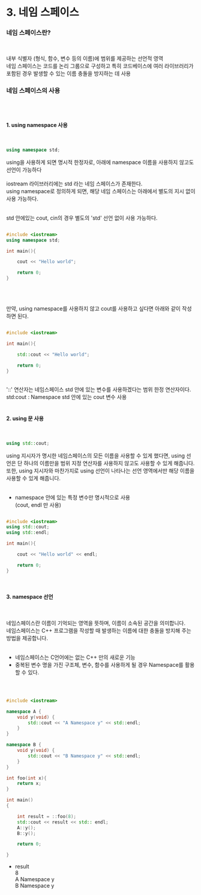 # 3. 네임 스페이스


### 네임 스페이스란?
<br/>

내부 식별자 (형식, 함수, 변수 등의 이름)에 범위를 제공하는 선언적 영역<br/>
네임 스페이스는 코드를 논리 그룹으로 구성하고 특히 코드베이스에 여러 라이브러리가 포함된 경우 발생할 수 있는 이름 충돌을 방지하는 데 사용<br/>

### 네임 스페이스의 사용
<br/><br/>

#### 1. using namespace 사용
<br/>

```C++
using namespace std;
```

using을 사용하게 되면 명시적 한정자로, 아래에 namespace 이름을 사용하지 않고도 선언이 가능하다 <br/>
<br/>
iostream 라이브러리에는 std 라는 네임 스페이스가 존재한다.<br/>
using namespace로 정의하게 되면, 해당 네임 스페이스는 아래에서 별도의 지시 없이 사용 가능하다. <br/>
<br/>

std 안에있는 cout, cin의 경우 별도의 'std' 선언 없이 사용 가능하다.<br/>

```C++

#include <iostream>
using namespace std;

int main(){

    cout << "Hello world";

    return 0;
}

```

<br/><br/>

만약, using namespace를 사용하지 않고 cout를 사용하고 싶다면 아래와 같이 작성하면 된다. <br/>

```C++

#include <iostream>

int main(){

    std::cout << "Hello world";

    return 0;
}

```

<br/>
'::' 연산자는 네임스페이스 std 안에 있는 변수를 사용하겠다는 범위 한정 연산자이다.<br/>
std:cout : Namespace std 안에 있는 cout 변수 사용<br/>
<br/>

#### 2. using 문 사용
<br/>

```C++
using std::cout;
```

using 지시자가 명시한 네임스페이스의 모든 이름을 사용할 수 있게 했다면, using 선언은 단 하나의 이름만을 범위 지정 연산자를 사용하지 않고도 사용할 수 있게 해줍니다.<br/>
또한, using 지시자와 마찬가지로 using 선언이 나타나는 선언 영역에서만 해당 이름을 사용할 수 있게 해줍니다.<br/>
<br/>

- namespace 안에 있는 특정 변수만 명시적으로 사용<br/>
(cout, endl 만 사용) <br/>

```C++

#include <iostream>
using std::cout;
using std::endl;

int main(){

    cout << "Hello world" << endl;

    return 0;
}

```

<br/>

#### 3. namespace 선언
<br/>

네임스페이스란 이름이 기억되는 영역을 뜻하며, 이름이 소속된 공간을 의미합니다.<br/>
네임스페이스는 C++ 프로그램을 작성할 때 발생하는 이름에 대한 충돌을 방지해 주는 방법을 제공합니다.<br/>
<br/>

- 네임스페이스는 C언어에는 없는 C++ 만의 새로운 기능
- 중복된 변수 명을 가진 구조체, 변수, 함수를 사용하게 될 경우 Namespace를 활용 할 수 있다.
<br/>

```C++

#include <iostream>

namespace A {
    void y(void) {
        std::cout << "A Namespace y" << std::endl;
    }
}

namespace B {
    void y(void) {
        std::cout << "B Namespace y" << std::endl;
    }
}

int foo(int x){
    return x;
}

int main()
{

    int result = ::foo(8);
    std::cout << result << std:: endl;
    A::y();
    B::y();

    return 0;

}

```

- result<br/>
8<br/>
A Namespace y<br/>
B Namespace y<br/>



